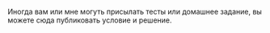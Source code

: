 Иногда вам или мне могуть присылать тесты или домашнее задание, вы можете сюда публиковать условие и решение.
